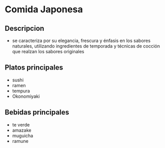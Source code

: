 # Comida Japonesa 

## Descripcion

- se caracteriza por su elegancia, frescura y énfasis en los sabores naturales, utilizando ingredientes de temporada y técnicas de cocción que realzan los sabores originales

## Platos principales

- sushi
- ramen 
- tempura 
- Okonomiyaki

## Bebidas principales 

- te verde
- amazake
- muguicha
- ramune 